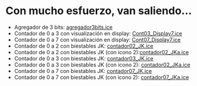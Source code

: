 # Con mucho esfuerzo, van saliendo...

- Agregador de 3 bits: [agregador3bits.ice](agregador3bits.ice)
- Contador de 0 a 3 con visualización en display: [Cont03_Display7.ice](Cont03_Display7.ice)
- Contador de 0 a 7 con visualización en display: [Cont07_Display7.ice](Cont07_Display7.ice)
- Contador de 0 a 2 con biestables JK: [contador02_JK.ice](contador02_JK.ice)
- Contador de 0 a 2 con biestables JK (con icono 2):[contador02_JKa.ice](contador02_JKa.ice)
- Contador de 0 a 3 con biestables JK: [contador03_JK.ice](contador03_JK.ice)
- Contador de 0 a 3 con biestables JK (con icono 2): [contador02_JKa.ice](contador02_JKa.ice)
- Contador de 0 a 7 con biestables JK: [contador07_JK.ice](contador07_JK.ice)
- Contador de 0 a 7 con biestables JK (con icono 2): [contador07_JKa.ice](contador07_JKa.ice)
